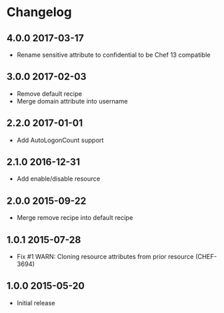 # Changelog

## 4.0.0 2017-03-17

- Rename sensitive attribute to confidential to be Chef 13 compatible

## 3.0.0 2017-02-03

- Remove default recipe 
- Merge domain attribute into username

## 2.2.0 2017-01-01

- Add AutoLogonCount support 

## 2.1.0 2016-12-31

- Add enable/disable resource

## 2.0.0 2015-09-22

- Merge remove recipe into default recipe

## 1.0.1 2015-07-28

- Fix #1 WARN: Cloning resource attributes from prior resource (CHEF-3694)

## 1.0.0 2015-05-20

- Initial release
